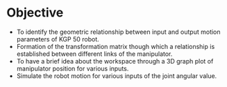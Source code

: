# Objective

- To identify the geometric relationship between input and output motion parameters of KGP 50 robot.
- Formation of the transformation matrix though which a relationship is established between different links of the manipulator.
- To have a brief idea about the workspace through a 3D graph plot of manipulator position for various inputs.
- Simulate the robot motion for various inputs of the joint angular value.